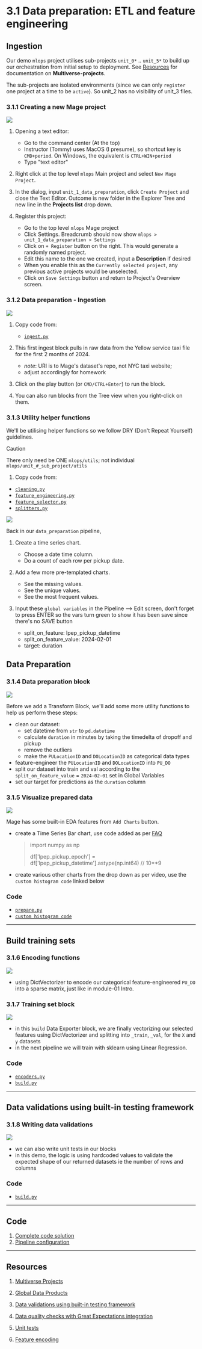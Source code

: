 # 3.1 Data preparation: ETL and feature engineering

## Ingestion

Our demo `mlops` project utilises sub-projects `unit_0*` .. `unit_5*` to build up our orchestration from initial setup to deployment. See [Resources](#resources) for documentation on **Multiverse-projects**.

The sub-projects are isolated environments (since we can only `register` one project at a time to be `active`). So unit_2 has no visibility of unit_3 files.

### 3.1.1 Creating a new Mage project

[![](https://markdown-videos-api.jorgenkh.no/youtube/7hKrQmoARD8)](https://youtu.be/7hKrQmoARD8&list=PL_ItKjYd0DsiUpEzPQqYM04O6jQTkCjTN&index=2)


1. Opening a text editor:

   - Go to the command center (At the top)
   - Instructor (Tommy) uses MacOS (I presume), so shortcut key is `CMD+period`. On Windows, the equivalent is `CTRL+WIN+period`
   - Type "text editor"

1. Right click at the top level `mlops` Main project and select `New Mage Project`.

1. In the dialog, input `unit_1_data_preparation`, click `Create Project` and close the Text Editor. Outcome is new folder in the Explorer Tree and new line in the **Projects list** drop down.

1. Register this project:

   - Go to the top level `mlops` Mage project
   - Click Settings. Breadcrumb should now show `mlops > unit_1_data_preparation > Settings`
   - Click on `+ Register` button on the right. This would generate a randomly named project. 
   - Edit this name to the one we created, input a **Description** if desired
   - When you enable this as the `Currently selected project`, any previous active projects would be unselected.
   - Click on `Save Settings` button and return to Project's Overview screen.


### 3.1.2 Data preparation - Ingestion

[![](https://markdown-videos-api.jorgenkh.no/youtube/1lSOdTpoRug)](https://youtu.be/1lSOdTpoRug&list=PL_ItKjYd0DsiUpEzPQqYM04O6jQTkCjTN&index=3)


1. Copy code from:

   - [`ingest.py`](https://github.com/mage-ai/mlops/blob/master/mlops/unit_3_observability/data_loaders/ingest.py)

1. This first ingest block pulls in raw data from the Yellow service taxi file for the first 2 months of 2024. 
   - *note*: URI is to Mage's dataset's repo, not NYC taxi website; 
   - adjust accordingly for homework

1. Click on the play button (or `CMD/CTRL+Enter`) to run the block. 

1. You can also run blocks from the Tree view when you right-click on them.


### 3.1.3 Utility helper functions

We'll be utilising helper functions so we follow DRY (Don't Repeat Yourself) guidelines. 

> [!CAUTION]
> 
> There only need be ONE `mlops/utils`; not individual `mlops/unit_#_sub_project/utils`

1. Copy code from:

- [`cleaning.py`](https://github.com/mage-ai/mlops/blob/master/mlops/utils/data_preparation/cleaning.py)
- [`feature_engineering.py`](https://github.com/mage-ai/mlops/blob/master/mlops/utils/data_preparation/feature_engineering.py)
- [`feature_selector.py`](https://github.com/mage-ai/mlops/blob/master/mlops/utils/data_preparation/feature_selector.py)
- [`splitters.py`](https://github.com/mage-ai/mlops/blob/master/mlops/utils/data_preparation/splitters.py)


[![](https://markdown-videos-api.jorgenkh.no/youtube/FBh3P19lXj4)](https://youtu.be/FBh3P19lXj4&list=PL_ItKjYd0DsiUpEzPQqYM04O6jQTkCjTN&index=4)

Back in our `data_preparation` pipeline,

1. Create a time series chart.
   - Choose a date time column.
   - Do a count of each row per pickup date.

1. Add a few more pre-templated charts.
   - See the missing values.
   - See the unique values.
   - See the most frequent values.

1. Input these `global variables` in the Pipeline --> Edit screen, don't forget to press ENTER so the vars turn green to show it has been save since there's no SAVE button

   - split_on_feature: lpep_pickup_datetime
   - split_on_feature_value: 2024-02-01
   - target: duration


## Data Preparation

### 3.1.4 Data preparation block

[![](https://markdown-videos-api.jorgenkh.no/youtube/TcTMVn3BxeY)](https://youtu.be/TcTMVn3BxeY&list=PL_ItKjYd0DsiUpEzPQqYM04O6jQTkCjTN&index=5)

Before we add a Transform Block, we'll add some more utility functions to help us perform these steps:

- clean our dataset:
  - set datetime from `str` to `pd.datetime`
  - calculate `duration` in minutes by taking the timedelta of dropoff and pickup
  - remove the outliers
  - make the `PULocationID` and `DOLocationID` as categorical data types
- feature-engineer the `PULocationID` and `DOLocationID` into `PU_DO`
- split our dataset into train and val according to the `split_on_feature_value` = `2024-02-01` set in Global Variables
- set our target for predictions as the `duration` column


### 3.1.5 Visualize prepared data

[![](https://markdown-videos-api.jorgenkh.no/youtube/j0Hfaoc5wRY)](https://youtu.be/j0Hfaoc5wRY&list=PL_ItKjYd0DsiUpEzPQqYM04O6jQTkCjTN&index=6)

Mage has some built-in EDA features from `Add Charts` button. 

- create a Time Series Bar chart, use code added as per [FAQ](https://docs.google.com/document/d/12TlBfhIiKtyBv8RnsoJR6F72bkPDGEvPOItJIxaEzE0/edit#heading=h.uhb09q64puph)

  > import numpy as np
  >
  > df['lpep_pickup_epoch'] = df['lpep_pickup_datetime'].astype(np.int64) // 10**9

- create various other charts from the drop down as per video, use the `custom histogram code` linked below

### Code

-  [`prepare.py`](https://github.com/mage-ai/mlops/blob/master/mlops/unit_3_observability/transformers/prepare.py)
-  [`custom histogram code`](https://github.com/mage-ai/mlops/blob/master/mlops/unit_3_observability/charts/prepare_histogram_u9.py)

---

## Build training sets


### 3.1.6 Encoding functions
[![](https://markdown-videos-api.jorgenkh.no/youtube/z8erMV-6joY)](https://youtu.be/z8erMV-6joY&list=PL_ItKjYd0DsiUpEzPQqYM04O6jQTkCjTN&index=7)

- using DictVectorizer to encode our categorical feature-engineered `PU_DO` into a sparse matrix, just like in module-01 Intro.

### 3.1.7 Training set block

[![](https://markdown-videos-api.jorgenkh.no/youtube/qSzcfSHjJoY)](https://youtu.be/qSzcfSHjJoY&list=PL_ItKjYd0DsiUpEzPQqYM04O6jQTkCjTN&index=8)

- in this `build` Data Exporter block, we are finally vectorizing our selected features using DictVectorizer and splitting into `_train`,  `_val`, for the `X` and `y` datasets 
- in the next pipeline we will train with sklearn using Linear Regression.

### Code

-   [`encoders.py`](https://github.com/mage-ai/mlops/blob/master/mlops/utils/data_preparation/encoders.py)
-   [`build.py`](https://github.com/mage-ai/mlops/blob/master/mlops/unit_3_observability/data_exporters/build.py)

---

## Data validations using built-in testing framework


### 3.1.8 Writing data validations
[![](https://markdown-videos-api.jorgenkh.no/youtube/tYPAl4Q8kpw)](https://youtu.be/tYPAl4Q8kpw&list=PL_ItKjYd0DsiUpEzPQqYM04O6jQTkCjTN&index=9)

- we can also write unit tests in our blocks
- in this demo, the logic is using hardcoded values to validate the expected shape of our returned datasets ie the number of rows and columns

### Code

-   [`build.py`](https://github.com/mage-ai/mlops/blob/master/mlops/unit_3_observability/data_exporters/build.py)

---

## Code

1. [Complete code solution](https://github.com/mage-ai/mlops)
1. [Pipeline configuration](https://github.com/mage-ai/mlops/blob/master/mlops/unit_3_observability/pipelines/data_preparation/metadata.yaml)

---

## Resources

1. [Multiverse Projects](https://docs.mage.ai/platform/projects/management)

1. [Global Data Products](https://docs.mage.ai/orchestration/global-data-products/overview)

1. [Data validations using built-in testing framework](https://docs.mage.ai/development/data-validation)

1. [Data quality checks with Great Expectations integration](https://docs.mage.ai/development/testing/great-expectations)

1. [Unit tests](https://docs.mage.ai/development/testing/unit-tests)

1. [Feature encoding](https://www.mage.ai/blog/qualitative-data)
